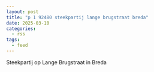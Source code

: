 ```yaml
---
layout: post
title: "p 1 92480 steekpartij lange brugstraat breda"
date: 2025-03-10
categories: 
  - rss
tags: 
  - feed
---
```


Steekpartij op Lange Brugstraat in Breda
